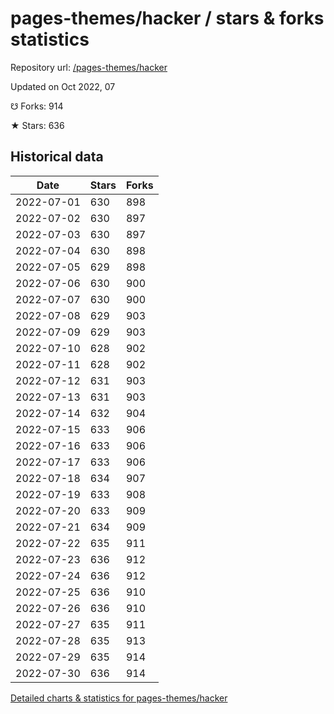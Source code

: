 # pages-themes/hacker / stars & forks statistics

Repository url: [/pages-themes/hacker](https://github.com/pages-themes/hacker)

Updated on Oct 2022, 07

☋ Forks: 914

★ Stars: 636

## Historical data
| Date | Stars | Forks |
|------|-------|-------|
| 2022-07-01 | 630 | 898 | 
| 2022-07-02 | 630 | 897 | 
| 2022-07-03 | 630 | 897 | 
| 2022-07-04 | 630 | 898 | 
| 2022-07-05 | 629 | 898 | 
| 2022-07-06 | 630 | 900 | 
| 2022-07-07 | 630 | 900 | 
| 2022-07-08 | 629 | 903 | 
| 2022-07-09 | 629 | 903 | 
| 2022-07-10 | 628 | 902 | 
| 2022-07-11 | 628 | 902 | 
| 2022-07-12 | 631 | 903 | 
| 2022-07-13 | 631 | 903 | 
| 2022-07-14 | 632 | 904 | 
| 2022-07-15 | 633 | 906 | 
| 2022-07-16 | 633 | 906 | 
| 2022-07-17 | 633 | 906 | 
| 2022-07-18 | 634 | 907 | 
| 2022-07-19 | 633 | 908 | 
| 2022-07-20 | 633 | 909 | 
| 2022-07-21 | 634 | 909 | 
| 2022-07-22 | 635 | 911 | 
| 2022-07-23 | 636 | 912 | 
| 2022-07-24 | 636 | 912 | 
| 2022-07-25 | 636 | 910 | 
| 2022-07-26 | 636 | 910 | 
| 2022-07-27 | 635 | 911 | 
| 2022-07-28 | 635 | 913 | 
| 2022-07-29 | 635 | 914 | 
| 2022-07-30 | 636 | 914 | 


[Detailed charts & statistics for pages-themes/hacker](https://reviewgithub.com/rep/pages-themes/hacker)
